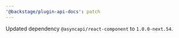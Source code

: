 ```yaml
---
'@backstage/plugin-api-docs': patch
---
```


Updated dependency `@asyncapi/react-component` to `1.0.0-next.54`.
